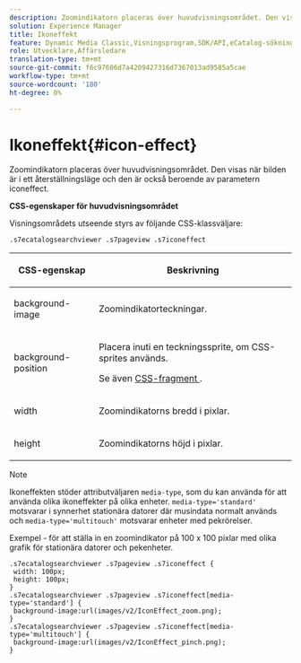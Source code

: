 ```yaml
---
description: Zoomindikatorn placeras över huvudvisningsområdet. Den visas när bilden är i ett återställningsläge och den är också beroende av parametern iconeffect.
solution: Experience Manager
title: Ikoneffekt
feature: Dynamic Media Classic,Visningsprogram,SDK/API,eCatalog-sökning
role: Utvecklare,Affärsledare
translation-type: tm+mt
source-git-commit: f6c97606d7a4209427316d7367013ad9585a5cae
workflow-type: tm+mt
source-wordcount: '180'
ht-degree: 0%

---
```



# Ikoneffekt{#icon-effect}

Zoomindikatorn placeras över huvudvisningsområdet. Den visas när bilden är i ett återställningsläge och den är också beroende av parametern iconeffect.

<!--<a id="section_061E550C1C1D4DB2BD663A898895B38C"></a>-->

**CSS-egenskaper för huvudvisningsområdet**

Visningsområdets utseende styrs av följande CSS-klassväljare:

```
.s7ecatalogsearchviewer .s7pageview .s7iconeffect
```

<table id="table_94EE3F5BBE4547C0B4943471CEE7EDE4"> 
 <thead> 
  <tr> 
   <th colname="col1" class="entry"> <p> CSS-egenskap </p> </th> 
   <th colname="col2" class="entry"> <p>Beskrivning </p> </th> 
  </tr> 
 </thead>
 <tbody> 
  <tr> 
   <td colname="col1"> <p> <span class="codeph"> background-image  </span> </p> </td> 
   <td colname="col2"> <p> Zoomindikatorteckningar. </p> </td> 
  </tr> 
  <tr> 
   <td colname="col1"> <p> <span class="codeph"> background-position  </span> </p> </td> 
   <td colname="col2"> <p> Placera inuti en teckningssprite, om CSS-sprites används. </p> <p>Se även <a href="../../../c-html5-s7-aem-asset-viewers/c-html5-ecatsearch-viewer-about/c-html5-ecatsearch-viewer-customizingviewer/c-html5-ecatsearch-viewer-customizingviewer.md#section-9d570f95eb2443aca74c1b02f6e89aff" format="dita" scope="local"> CSS-fragment </a>. </p> </td> 
  </tr> 
  <tr> 
   <td colname="col1"> <p> <span class="codeph"> width </span> </p> </td> 
   <td colname="col2"> <p>Zoomindikatorns bredd i pixlar. </p> </td> 
  </tr> 
  <tr> 
   <td colname="col1"> <p> <span class="codeph"> height  </span> </p> </td> 
   <td colname="col2"> <p>Zoomindikatorns höjd i pixlar. </p> </td> 
  </tr> 
 </tbody> 
</table>

>[!NOTE]
>
>Ikoneffekten stöder attributväljaren `media-type`, som du kan använda för att använda olika ikoneffekter på olika enheter. `media-type='standard'` motsvarar i synnerhet stationära datorer där musindata normalt används och `media-type='multitouch'` motsvarar enheter med pekrörelser.

Exempel - för att ställa in en zoomindikator på 100 x 100 pixlar med olika grafik för stationära datorer och pekenheter.

```
.s7ecatalogsearchviewer .s7pageview .s7iconeffect { 
 width: 100px; 
 height: 100px; 
} 
.s7ecatalogsearchviewer .s7pageview .s7iconeffect[media-type='standard'] { 
 background-image:url(images/v2/IconEffect_zoom.png); 
} 
.s7ecatalogsearchviewer .s7pageview .s7iconeffect[media-type='multitouch'] { 
 background-image:url(images/v2/IconEffect_pinch.png); 
}
```

